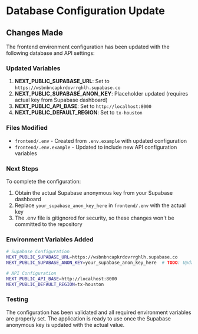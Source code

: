 # Database Configuration Update

## Changes Made

The frontend environment configuration has been updated with the following database and API settings:

### Updated Variables

1. **NEXT_PUBLIC_SUPABASE_URL**: Set to `https://wsbnbncapkrdovrrghlh.supabase.co`
2. **NEXT_PUBLIC_SUPABASE_ANON_KEY**: Placeholder updated (requires actual key from Supabase dashboard)
3. **NEXT_PUBLIC_API_BASE**: Set to `http://localhost:8000`
4. **NEXT_PUBLIC_DEFAULT_REGION**: Set to `tx-houston`

### Files Modified

- `frontend/.env` - Created from `.env.example` with updated configuration
- `frontend/.env.example` - Updated to include new API configuration variables

### Next Steps

To complete the configuration:

1. Obtain the actual Supabase anonymous key from your Supabase dashboard
2. Replace `your_supabase_anon_key_here` in `frontend/.env` with the actual key
3. The .env file is gitignored for security, so these changes won't be committed to the repository

### Environment Variables Added

```bash
# Supabase Configuration
NEXT_PUBLIC_SUPABASE_URL=https://wsbnbncapkrdovrrghlh.supabase.co
NEXT_PUBLIC_SUPABASE_ANON_KEY=your_supabase_anon_key_here  # TODO: Update with actual key

# API Configuration  
NEXT_PUBLIC_API_BASE=http://localhost:8000
NEXT_PUBLIC_DEFAULT_REGION=tx-houston
```

### Testing

The configuration has been validated and all required environment variables are properly set. The application is ready to use once the Supabase anonymous key is updated with the actual value.
